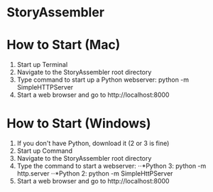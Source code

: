 # StoryAssembler

# How to Start (Mac)
1. Start up Terminal
2. Navigate to the StoryAssembler root directory
3. Type command to start up a Python webserver: python -m SimpleHTTPServer
4. Start a web browser and go to http://localhost:8000

# How to Start (Windows)
1. If you don't have Python, download it (2 or 3 is fine)
2. Start up Command
3. Navigate to the StoryAssembler root directory
4. Type the command to start a webserver:
⋅⋅*Python 3: python -m http.server
⋅⋅*Python 2: python -m SimpleHttPServer 
6. Start a web browser and go to http://localhost:8000

